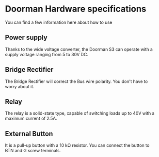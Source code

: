 # Doorman Hardware specifications
You can find a few information here about how to use 

## Power supply
Thanks to the wide voltage converter, the Doorman S3 can operate with a supply voltage ranging from 5 to 30V DC.

## Bridge Rectifier
The Bridge Rectifier will correct the Bus wire polarity. You don't have to worry about it.

## Relay
The relay is a solid-state type, capable of switching loads up to 40V with a maximum current of 2.5A.

## External Button
It is a pull-up button with a 10 kΩ resistor. You can connect the button to BTN and G screw terminals.